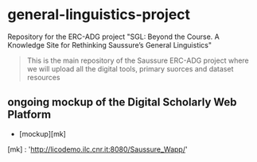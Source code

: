 # general-linguistics-project
Repository for the ERC-ADG project "SGL: Beyond the Course. A Knowledge Site for Rethinking Saussure’s General Linguistics"

> This is the main repository of the Saussure ERC-ADG project where we will upload all the digital tools, primary suorces and dataset resources

## ongoing mockup of the Digital Scholarly Web Platform
 * [mockup][mk]
 
 [mk] : 'http://licodemo.ilc.cnr.it:8080/Saussure_Wapp/'
